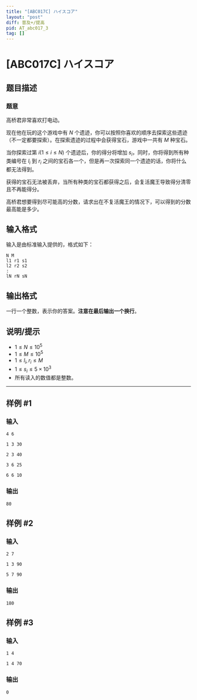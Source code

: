 ```yaml
---
title: "[ABC017C] ハイスコア"
layout: "post"
diff: 普及+/提高
pid: AT_abc017_3
tag: []
---
```


# [ABC017C] ハイスコア

## 题目描述

### 题意 

高桥君非常喜欢打电动。

现在他在玩的这个游戏中有 $N$ 个遗迹，你可以按照你喜欢的顺序去探索这些遗迹（不一定都要探索）。在探索遗迹的过程中会获得宝石，游戏中一共有 $M$ 种宝石。

当你探索过第 $i(1\le i \le N)$ 个遗迹后，你的得分将增加 $s_i$，同时，你将得到所有种类编号在 $l_i$ 到 $r_i$ 之间的宝石各一个，但是再一次探索同一个遗迹的话，你将什么都无法得到。

获得的宝石无法被丢弃，当所有种类的宝石都获得之后，会复活魔王导致得分清零且不再能得分。

高桥君想要得到尽可能高的分数，请求出在不复活魔王的情况下，可以得到的分数最高能是多少。

## 输入格式

输入是由标准输入提供的，格式如下：

```
N M
l1 r1 s1
l2 r2 s2
:
lN rN sN
```

## 输出格式

一行一个整数，表示你的答案。**注意在最后输出一个换行**。

## 说明/提示

- $1\le N \le 10^5$
- $1\le M \le 10^5$
- $1\le l_i,r_i \le M$
- $1\le s_i \le 5\times 10^3$
- 所有读入的数值都是整数。

---

## 样例 #1

### 输入

```
4 6
1 3 30
2 3 40
3 6 25
6 6 10
```

### 输出

```
80
```

## 样例 #2

### 输入

```
2 7
1 3 90
5 7 90
```

### 输出

```
180
```

## 样例 #3

### 输入

```
1 4
1 4 70
```

### 输出

```
0
```

